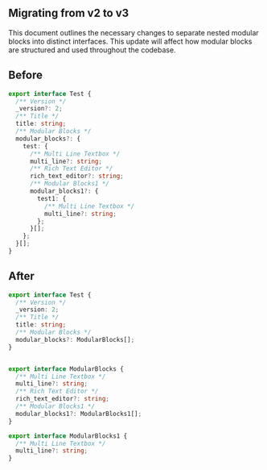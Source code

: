 ## Migrating from v2 to v3
This document outlines the necessary changes to separate nested modular blocks into distinct interfaces. This update will affect how modular blocks are structured and used throughout the codebase.

## Before 
```typescript
export interface Test {
  /** Version */
  _version?: 2;
  /** Title */
  title: string;
  /** Modular Blocks */
  modular_blocks?: {
    test: {
      /** Multi Line Textbox */
      multi_line?: string;
      /** Rich Text Editor */
      rich_text_editor?: string;
      /** Modular Blocks1 */
      modular_blocks1?: {
        test1: {
          /** Multi Line Textbox */
          multi_line?: string;
        };
      }[];
    };
  }[];
}
```


## After
```typescript
export interface Test {
  /** Version */
  _version: 2;
  /** Title */
  title: string;
  /** Modular Blocks */
  modular_blocks?: ModularBlocks[];
}


export interface ModularBlocks {
  /** Multi Line Textbox */
  multi_line?: string;
  /** Rich Text Editor */
  rich_text_editor?: string;
  /** Modular Blocks1 */
  modular_blocks1?: ModularBlocks1[];
}

export interface ModularBlocks1 {
  /** Multi Line Textbox */
  multi_line?: string;
}
```